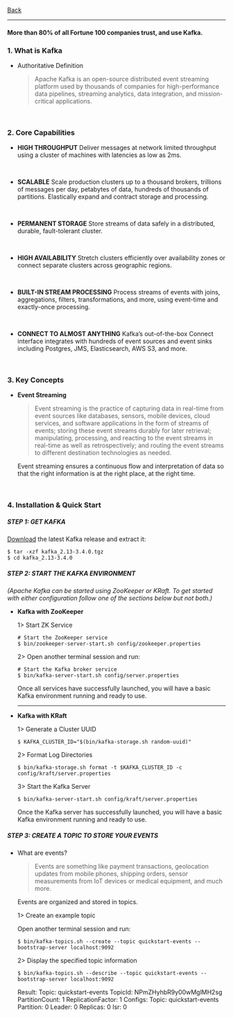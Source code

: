 [Back](../README.md)

<hr>

#### More than 80% of all Fortune 100 companies trust, and use Kafka.

### 1. What is Kafka

- Authoritative Definition

  > Apache Kafka is an open-source distributed event streaming platform used by thousands of companies for high-performance data pipelines, streaming analytics, data integration, and mission-critical applications.


&nbsp;

### 2. Core Capabilities

- **HIGH THROUGHPUT**
  Deliver messages at network limited throughput using a cluster of machines with latencies as low as 2ms.

&nbsp;

- **SCALABLE**
  Scale production clusters up to a thousand brokers, trillions of messages per day, petabytes of data, hundreds of thousands of partitions. Elastically expand and contract storage and processing.

&nbsp;

- **PERMANENT STORAGE**
  Store streams of data safely in a distributed, durable, fault-tolerant cluster.

&nbsp;

- **HIGH AVAILABILITY**
  Stretch clusters efficiently over availability zones or connect separate clusters across geographic regions.

&nbsp;

- **BUILT-IN STREAM PROCESSING**
  Process streams of events with joins, aggregations, filters, transformations, and more, using event-time and exactly-once processing.

&nbsp;

- **CONNECT TO ALMOST ANYTHING**
  Kafka’s out-of-the-box Connect interface integrates with hundreds of event sources and event sinks including Postgres, JMS, Elasticsearch, AWS S3, and more.

&nbsp;

### 3. Key Concepts

- **Event Streaming**
  >Event streaming is the practice of capturing data in real-time from event sources like databases, sensors, mobile devices, cloud services, and software applications in the form of streams of events; storing these event streams durably for later retrieval; manipulating, processing, and reacting to the event streams in real-time as well as retrospectively; and routing the event streams to different destination technologies as needed. 
  
  Event streaming ensures a continuous flow and interpretation of data so that the right information is at the right place, at the right time.

&nbsp;

### 4. Installation & Quick Start

##### STEP 1: GET KAFKA

[Download](https://www.apache.org/dyn/closer.cgi?path=/kafka/3.4.0/kafka_2.13-3.4.0.tgz) the latest Kafka release and extract it:
```
$ tar -xzf kafka_2.13-3.4.0.tgz
$ cd kafka_2.13-3.4.0
```

##### STEP 2: START THE KAFKA ENVIRONMENT

_(Apache Kafka can be started using ZooKeeper or KRaft. To get started with either configuration follow one of the sections below but not both.)_

- **Kafka with ZooKeeper**

  1> Start ZK Service
  ```
  # Start the ZooKeeper service
  $ bin/zookeeper-server-start.sh config/zookeeper.properties
  ```

  2> Open another terminal session and run:
  ```
  # Start the Kafka broker service
  $ bin/kafka-server-start.sh config/server.properties
  ```
  Once all services have successfully launched, you will have a basic Kafka environment running and ready to use.

  <hr>

- **Kafka with KRaft**

  1> Generate a Cluster UUID
  ```
  $ KAFKA_CLUSTER_ID="$(bin/kafka-storage.sh random-uuid)"
  ```

  2> Format Log Directories
  ```
  $ bin/kafka-storage.sh format -t $KAFKA_CLUSTER_ID -c config/kraft/server.properties
  ```

  3> Start the Kafka Server
  ```
  $ bin/kafka-server-start.sh config/kraft/server.properties
  ```

  Once the Kafka server has successfully launched, you will have a basic Kafka environment running and ready to use.

##### STEP 3: CREATE A TOPIC TO STORE YOUR EVENTS

- What are events?
  >Events are something like payment transactions, geolocation updates from mobile phones, shipping orders, sensor measurements from IoT devices or medical equipment, and much more.

  Events are organized and stored in topics.

  1> Create an example topic

  Open another terminal session and run:
  ```
  $ bin/kafka-topics.sh --create --topic quickstart-events --bootstrap-server localhost:9092
  ```

  2> Display the specified topic information

  ```
  $ bin/kafka-topics.sh --describe --topic quickstart-events --bootstrap-server localhost:9092
  ```
  Result:
  Topic: quickstart-events        TopicId: NPmZHyhbR9y00wMglMH2sg PartitionCount: 1       ReplicationFactor: 1	Configs:
    Topic: quickstart-events Partition: 0    Leader: 0   Replicas: 0 Isr: 0

